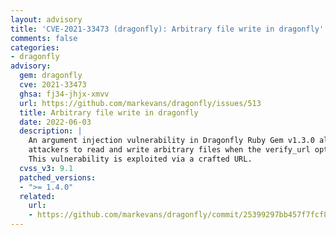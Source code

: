 ```yaml
---
layout: advisory
title: 'CVE-2021-33473 (dragonfly): Arbitrary file write in dragonfly'
comments: false
categories:
- dragonfly
advisory:
  gem: dragonfly
  cve: 2021-33473
  ghsa: fj34-jhjx-xmvv
  url: https://github.com/markevans/dragonfly/issues/513
  title: Arbitrary file write in dragonfly
  date: 2022-06-03
  description: |
    An argument injection vulnerability in Dragonfly Ruby Gem v1.3.0 allows
    attackers to read and write arbitrary files when the verify_url option is disabled.
    This vulnerability is exploited via a crafted URL.
  cvss_v3: 9.1
  patched_versions:
  - ">= 1.4.0"
  related:
    url:
    - https://github.com/markevans/dragonfly/commit/25399297bb457f7fcf8e3f91e85945b255b111b5
---
```

